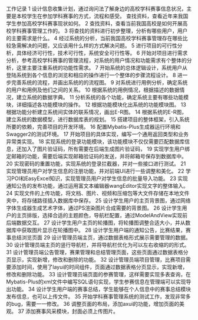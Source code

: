 工作记录
1 设计信息收集计划，通过询问法了解身边的高校学科赛事信息状况，主要是本校学生在参加学科赛事的方式，流程和感受。
查找资料，查看近年来我国学生参加高校学科赛事现状如何。
2 查找资料，查看当前我国高校是如何开展高校学科赛事管理工作的。
3 将查找的资料进行初步整理，分析有哪些用户，用户的主要需求是什么。
4 经过系统的分析，当前我国高校学科赛事管理存在哪些比较急需解决的问题，又应该用什么样的方式解决问题。
5 进行项目的可行性分析，具体经济可行性，技术可行性，系统安全可行性等。
6 开始对项目进行需求分析，参考高校学科赛事的管理流程，对系统的用户情况和功能需求有个整体的分析，这里主要注重系统的功能性需求。
7 开始系统的总体逻辑设计，系统用户从登陆系统到各个信息的浏览和相应的操作进行一个整体的步骤流程设计。
8 进一步完善系统的流程，并画出系统的的流程图。
9 对系统进行用例分析，确定系统的用户和用例及他们之间的关系。
10 根据系统的用例情况，根据描述的数据情况，建立系统的数据字典。
11 分析系统的各个功能，确定系统主要有哪些功能模块，详细描述各功能模块的操作。
12 根据功能模块化出系统的功能模块图。
13 根据功能分析建立系统间实体的联系情况，画出E-R图。
14 根据系统的E-R图，建立系统的数据模型，进行数据库表的规划。
15 搭建项目的整体框架，引入系统所要的依赖，完善项目的开发环境。
16 配置Mybatis-Plus生成器运行环境和Swagger2的测试环境。
17 开始项目的具体实现，编写一个通用返回类型和业务异常类实现。
18 实现系统的登录功能模块，该功能模块不仅仅需要匹配数据库信息，还加入了图片验证码，所有需要在后端生成图片验证码，
19 实现学生用户绑定邮箱的功能，需要后端实现邮箱验证码的发送，并将邮箱号保存到数据库中。
20 实现密码的重置功能，实现系统的登录拦截器，并对一些接口进行测试。
21 实现管理员用户对学生信息的注册功能，并对前端UI进行一些调整和美化。
22 学习POI和EasyExcel知识，实现管理员用户对学生信息的批量导入功能。
23 实现通知公告的发布功能，通过运用富文本编辑器wangEditor实现文字的整体输入。
24 实现文件的上传功能，将文档、图片、视频和压缩包等大文件存储在本地文件夹中，将存储路径插入数据库中保存。
25 设计学生用户的主页背景图，通过网络字体生成器生成艺术字体，通过PS渲染图片合成需要的背景图。
26 设计学生用户的主页排版，选择合适的主题颜色，导航栏配置，通过ModelAndView实现前后端数据交互。
27 设计学生用户主页的轮播图，将轮播图调整合适大小，并从数据库中获取图片显示在轮播图中。
28 设计学生用户端的通知公告，比赛结果，赛事总结浏览页面
29 设计管理员端主页，通过数据表格形式展示需要管理的数据。
30 设计管理员端主页的竖行导航栏，并将导航栏优化为可以左右收缩的的形式。
31 设计管理员端公告管理，赛果管理和总结管理页面，这些页面通过数据表格分页显示，实现新增，修改和删除的功能。
32 设计管理员端项目管理，比赛项目需要添加时间，使用了layui的时间组件，页面通过数据表格分页显示，实现新增，修改和删除功能。
33 设计管理员端页面的参赛管理，这样需要实现多表查询，在Mybatis-Plus的xml文件中编写SQL语句实现，学生参赛信息在管理端可以实现导出功能。
34 设计学生用户端的赛事总结，学生能够在个人信息中的赛事总结模块发布信息，也可以上传文件。
35 开始学科赛事管理系统的测试工作，发现非常多的bug，需要一一修改。
36 调整页面的布局，添加axui的功能，增加页面的美观。
37 添加赛事风采模块，封面必须上传图片。
